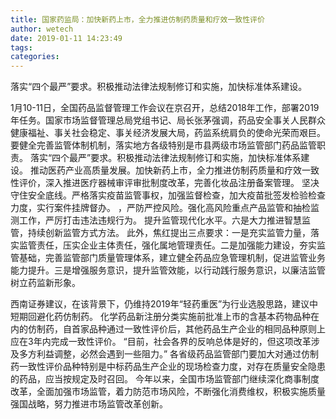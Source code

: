 ```yaml
---
title: 国家药监局：加快新药上市，全力推进仿制药质量和疗效一致性评价
author: wetech
date: 2019-01-11 14:23:49
tags: 
categories: 
---
```

落实“四个最严”要求。积极推动法律法规制修订和实施，加快标准体系建设。
<!-- more -->
1月10-11日，全国药品监督管理工作会议在京召开，总结2018年工作，部署2019年任务。国家市场监督管理总局党组书记、局长张茅强调，药品安全事关人民群众健康福祉、事关社会稳定、事关经济发展大局，药监系统肩负的使命光荣而艰巨。要健全完善监管体制机制，落实地方各级特别是市县两级市场监管部门药品监管职责。
落实“四个最严”要求。积极推动法律法规制修订和实施，加快标准体系建设。
推动医药产业高质量发展。加快新药上市，全力推进仿制药质量和疗效一致性评价，深入推进医疗器械审评审批制度改革，完善化妆品注册备案管理。
坚决守住安全底线。严格落实疫苗监管事权，加强监督检查，加大疫苗批签发检验检查力度，实行案件挂牌督办。
，严防严控风险。强化高风险重点产品监管和抽检监测工作，严厉打击违法违规行为。
提升监管现代化水平。六是大力推进智慧监管，持续创新监管方式方法。
此外，焦红提出三点要求：一是充实监管力量，落实监管责任，压实企业主体责任，强化属地管理责任。二是加强能力建设，夯实监管基础，完善监管部门质量管理体系，建立健全药品应急管理机制，促进监管业务能力提升。三是增强服务意识，提升监管效能，以行动践行服务意识，以廉洁监管树立药监新形象。
 
 
西南证券建议，在该背景下，仍维持2019年“轻药重医”为行业选股思路，建议中短期回避化药仿制药。
化学药品新注册分类实施前批准上市的含基本药物品种在内的仿制药，自首家品种通过一致性评价后，其他药品生产企业的相同品种原则上应在3年内完成一致性评价。
“目前，社会各界的反响总体是好的，但这项改革涉及多方利益调整，必然会遇到一些阻力。”
各省级药品监管部门要加大对通过仿制药一致性评价品种特别是中标药品生产企业的现场检查力度，对存在质量安全隐患的药品，应当按规定及时召回。
今年以来，全国市场监管部门继续深化商事制度改革，全面加强市场监管，着力防范市场风险，不断强化消费维权，积极实施质量强国战略，努力推进市场监管改革创新。
